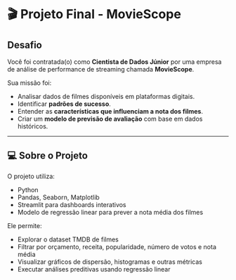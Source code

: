 # 🎬 Projeto Final - MovieScope

## Desafio
Você foi contratada(o) como **Cientista de Dados Júnior** por uma empresa de análise de performance de streaming chamada **MovieScope**.  

Sua missão foi:  
- Analisar dados de filmes disponíveis em plataformas digitais.  
- Identificar **padrões de sucesso**.  
- Entender as **características que influenciam a nota dos filmes**.  
- Criar um **modelo de previsão de avaliação** com base em dados históricos.

---

## 💻 Sobre o Projeto
O projeto utiliza:  
- Python  
- Pandas, Seaborn, Matplotlib  
- Streamlit para dashboards interativos  
- Modelo de regressão linear para prever a nota média dos filmes

Ele permite:  
- Explorar o dataset TMDB de filmes  
- Filtrar por orçamento, receita, popularidade, número de votos e nota média  
- Visualizar gráficos de dispersão, histogramas e outras métricas  
- Executar análises preditivas usando regressão linear  


